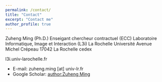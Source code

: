 ```yaml
---
permalink: /contact/
title: "Contact"
excerpt: "Contact me"
author_profile: true
---
```


Zuheng Ming (Ph.D.)
Enseigant chercheur contractuel (ECC)
Laboratoire Informatique, Image et Interaction (L3i)
La Rochelle Université
Avenue Michel Crépeau
17042 La Rochelle cedex 

l3i.univ-larochelle.fr

* E-mail: zuheng.ming [at] univ-lr.fr
* Google Scholar: [author:Zuheng Ming](https://scholar.google.fr/citations?user=8u735mcAAAAJ&hl=en)
